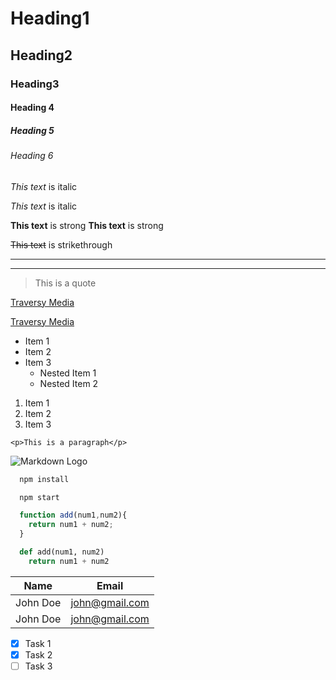 <!-- Headings -->

# Heading1
## Heading2
### Heading3
#### Heading 4
##### Heading 5
###### Heading 6

<!-- Italics -->
*This text* is italic

_This text_ is italic

<!-- Strong -->
**This text** is strong
__This text__ is strong

<!-- Strikethrough -->
~~This text~~ is strikethrough

<!-- Horizontal Rule -->

---

___

<!-- Blockquote -->
> This is a quote

<!-- Links -->
[Traversy Media](http://www.traversymedia.com)

[Traversy Media](http://www.traversymedia.com "Traversy Media")

<!-- UL -->
* Item 1
* Item 2
* Item 3
  * Nested Item 1
  * Nested Item 2

<!-- OL -->
1. Item 1
1. Item 2
1. Item 3

<!-- Inline Code Block -->
`<p>This is a paragraph</p>`

<!-- Images -->
![Markdown Logo](https://markdown-here.com/img/icon256.png)

<!-- Github Markdown -->

<!-- Code Blocks -->
```bash
  npm install

  npm start
```

```javascript
  function add(num1,num2){
    return num1 + num2;
  }
```

```python
  def add(num1, num2)
    return num1 + num2
```

<!-- Tables -->

| Name     | Email          |
| -------- | -------------- |
| John Doe | john@gmail.com |
| John Doe | john@gmail.com |

<!-- Task Lists -->
* [x] Task 1
* [x] Task 2
* [ ] Task 3
